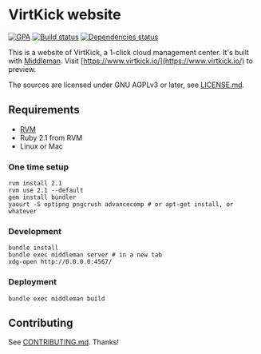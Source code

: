 # VirtKick website

[![GPA](https://img.shields.io/codeclimate/github/virtkick/virtkick-website.svg)](https://codeclimate.com/github/virtkick/virtkick-website)
[![Build status](https://img.shields.io/travis/virtkick/virtkick-website.svg)](https://travis-ci.org/virtkick/virtkick-website)
[![Dependencies status](http://img.shields.io/gemnasium/virtkick/virtkick-website.svg)](https://gemnasium.com/virtkick/virtkick-website)

This is a website of VirtKick, a 1-click cloud management center.
It's built with [Middleman](http://middlemanapp.com/).
Visit [https://www.virtkick.io/](https://www.virtkick.io/) to preview.

The sources are licensed under GNU AGPLv3 or later, see [LICENSE.md](https://github.com/virtkick/virtkick-website/blob/master/LICENSE.md).

## Requirements

- [RVM](https://rvm.io/)
- Ruby 2.1 from RVM
- Linux or Mac

### One time setup

```
rvm install 2.1
rvm use 2.1 --default
gem install bundler
yaourt -S optipng pngcrush advancecomp # or apt-get install, or whatever
```

### Development

```
bundle install
bundle exec middleman server # in a new tab
xdg-open http://0.0.0.0:4567/
```

### Deployment

```
bundle exec middleman build
```

## Contributing

See [CONTRIBUTING.md](https://github.com/virtkick/virtkick-website/blob/master/CONTRIBUTING.md). Thanks!

